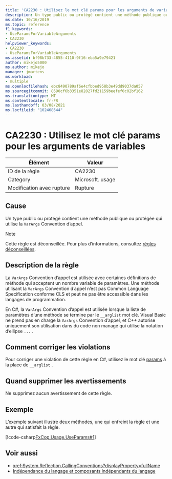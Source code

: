 ```yaml
---
title: 'CA2230 : Utilisez le mot clé params pour les arguments de variables'
description: Un type public ou protégé contient une méthode publique ou protégée qui utilise la Convention d’appel VarArgs.
ms.date: 10/16/2019
ms.topic: reference
f1_keywords:
- UseParamsForVariableArguments
- CA2230
helpviewer_keywords:
- CA2230
- UseParamsForVariableArguments
ms.assetid: bf98b733-4855-4110-9f16-eba5a9e79421
author: mikejo5000
ms.author: mikejo
manager: jmartens
ms.workload:
- multiple
ms.openlocfilehash: ebc8490789af6e4cfbbed958b3e49dd9037da057
ms.sourcegitcommit: 8590cf6b3351e82827fd21159beefef0c02bf162
ms.translationtype: MT
ms.contentlocale: fr-FR
ms.lasthandoff: 03/08/2021
ms.locfileid: "102468544"
---
```

# <a name="ca2230-use-params-for-variable-arguments"></a>CA2230 : Utilisez le mot clé params pour les arguments de variables

|Élément|Valeur|
|-|-|
|ID de la règle|CA2230|
|Category|Microsoft. usage|
|Modification avec rupture|Rupture|

## <a name="cause"></a>Cause
Un type public ou protégé contient une méthode publique ou protégée qui utilise la `VarArgs` Convention d’appel.

> [!NOTE]
> Cette règle est déconseillée. Pour plus d’informations, consultez [règles déconseillées](fxcop-unported-deprecated-rules.md).

## <a name="rule-description"></a>Description de la règle
La `VarArgs` Convention d’appel est utilisée avec certaines définitions de méthode qui acceptent un nombre variable de paramètres. Une méthode utilisant la `VarArgs` Convention d’appel n’est pas Common Language Specification conforme CLS et peut ne pas être accessible dans les langages de programmation.

En C#, la `VarArgs` Convention d’appel est utilisée lorsque la liste de paramètres d’une méthode se termine par le `__arglist` mot clé. Visual Basic ne prend pas en charge la `VarArgs` Convention d’appel, et C++ autorise uniquement son utilisation dans du code non managé qui utilise la notation d’ellipse `...` .

## <a name="how-to-fix-violations"></a>Comment corriger les violations
Pour corriger une violation de cette règle en C#, utilisez le mot clé [params](/dotnet/csharp/language-reference/keywords/params) à la place de `__arglist` .

## <a name="when-to-suppress-warnings"></a>Quand supprimer les avertissements
Ne supprimez aucun avertissement de cette règle.

## <a name="example"></a>Exemple
L’exemple suivant illustre deux méthodes, une qui enfreint la règle et une autre qui satisfait la règle.

[!code-csharp[FxCop.Usage.UseParams#1](../code-quality/codesnippet/CSharp/ca2230-use-params-for-variable-arguments_1.cs)]

## <a name="see-also"></a>Voir aussi

- <xref:System.Reflection.CallingConventions?displayProperty=fullName>
- [Indépendance du langage et composants indépendants du langage](/dotnet/standard/language-independence-and-language-independent-components)
